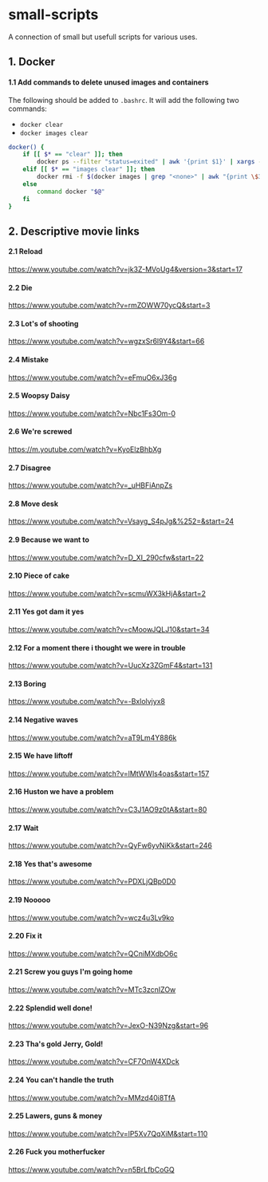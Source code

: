 # small-scripts
A connection of small but usefull scripts for various uses.

## 1. Docker

#### 1.1 Add commands to delete unused images and containers

The following should be added to `.bashrc`. It will add the following two commands:
* `docker clear`
* `docker images clear`

```bash
docker() {
    if [[ $* == "clear" ]]; then
        docker ps --filter "status=exited" | awk '{print $1}' | xargs --no-run-if-empty docker rm
    elif [[ $* == "images clear" ]]; then
        docker rmi -f $(docker images | grep "<none>" | awk "{print \$3}")
    else
        command docker "$@"
    fi
}
```

## 2. Descriptive movie links

#### 2.1 Reload
https://www.youtube.com/watch?v=jk3Z-MVoUg4&version=3&start=17

#### 2.2 Die
https://www.youtube.com/watch?v=rmZOWW70ycQ&start=3

#### 2.3 Lot's of shooting
https://www.youtube.com/watch?v=wgzxSr6l9Y4&start=66

#### 2.4 Mistake
https://www.youtube.com/watch?v=eFmuO6xJ36g

#### 2.5 Woopsy Daisy
https://www.youtube.com/watch?v=Nbc1Fs3Om-0

#### 2.6 We're screwed
https://m.youtube.com/watch?v=KyoElzBhbXg

#### 2.7 Disagree
https://www.youtube.com/watch?v=_uHBFiAnpZs

#### 2.8 Move desk
https://www.youtube.com/watch?v=Vsayg_S4pJg&%252=&start=24

#### 2.9 Because we want to
https://www.youtube.com/watch?v=D_XI_290cfw&start=22

#### 2.10 Piece of cake
https://www.youtube.com/watch?v=scmuWX3kHjA&start=2

#### 2.11 Yes got dam it yes
https://www.youtube.com/watch?v=cMoowJQLJ10&start=34

#### 2.12 For a moment there i thought we were in trouble
https://www.youtube.com/watch?v=UucXz3ZGmF4&start=131

#### 2.13 Boring
https://www.youtube.com/watch?v=-Bxlolvjyx8

#### 2.14 Negative waves
https://www.youtube.com/watch?v=aT9Lm4Y886k

#### 2.15 We have liftoff
https://www.youtube.com/watch?v=lMtWWls4oas&start=157

#### 2.16 Huston we have a problem
https://www.youtube.com/watch?v=C3J1AO9z0tA&start=80

#### 2.17 Wait
https://www.youtube.com/watch?v=QyFw6yvNiKk&start=246

#### 2.18 Yes that's awesome
https://www.youtube.com/watch?v=PDXLjQBp0D0

#### 2.19 Nooooo
https://www.youtube.com/watch?v=wcz4u3Lv9ko

#### 2.20 Fix it
https://www.youtube.com/watch?v=QCniMXdbO6c

#### 2.21 Screw you guys I'm going home
https://www.youtube.com/watch?v=MTc3zcnIZOw

#### 2.22 Splendid well done!
https://www.youtube.com/watch?v=JexO-N39Nzg&start=96

#### 2.23 Tha's gold Jerry, Gold!
https://www.youtube.com/watch?v=CF7OnW4XDck

#### 2.24 You can't handle the truth
https://www.youtube.com/watch?v=MMzd40i8TfA

#### 2.25 Lawers, guns & money
https://www.youtube.com/watch?v=lP5Xv7QqXiM&start=110

#### 2.26 Fuck you motherfucker
https://www.youtube.com/watch?v=n5BrLfbCoGQ
